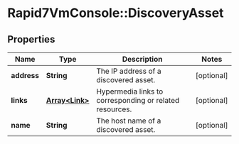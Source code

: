 # Rapid7VmConsole::DiscoveryAsset

## Properties
Name | Type | Description | Notes
------------ | ------------- | ------------- | -------------
**address** | **String** | The IP address of a discovered asset. | [optional] 
**links** | [**Array&lt;Link&gt;**](Link.md) | Hypermedia links to corresponding or related resources. | [optional] 
**name** | **String** | The host name of a discovered asset. | [optional] 


